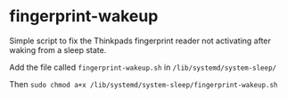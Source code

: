 # fingerprint-wakeup
Simple script to fix the Thinkpads fingerprint reader not activating after waking from a sleep state.

Add the file called `fingerprint-wakeup.sh` in `/lib/systemd/system-sleep/`

Then `sudo chmod a+x /lib/systemd/system-sleep/fingerprint-wakeup.sh`
